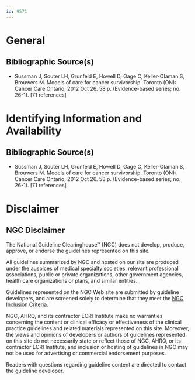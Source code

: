 ```yaml
---
id: 9571
---
```


# General

## Bibliographic Source(s)

- Sussman J, Souter LH, Grunfeld E, Howell D, Gage C, Keller-Olaman S, Brouwers M. Models of care for cancer survivorship. Toronto (ON): Cancer Care Ontario; 2012 Oct 26. 58 p. (Evidence-based series; no. 26-1). [71 references]

# Identifying Information and Availability

## Bibliographic Source(s)

- Sussman J, Souter LH, Grunfeld E, Howell D, Gage C, Keller-Olaman S, Brouwers M. Models of care for cancer survivorship. Toronto (ON): Cancer Care Ontario; 2012 Oct 26. 58 p. (Evidence-based series; no. 26-1). [71 references]

# Disclaimer

## NGC Disclaimer

The National Guideline Clearinghouse™ (NGC) does not develop, produce, approve, or endorse the guidelines represented on this site.

All guidelines summarized by NGC and hosted on our site are produced under the auspices of medical specialty societies, relevant professional associations, public or private organizations, other government agencies, health care organizations or plans, and similar entities.

Guidelines represented on the NGC Web site are submitted by guideline developers, and are screened solely to determine that they meet the [NGC Inclusion Criteria](/help-and-about/summaries/inclusion-criteria).

NGC, AHRQ, and its contractor ECRI Institute make no warranties concerning the content or clinical efficacy or effectiveness of the clinical practice guidelines and related materials represented on this site. Moreover, the views and opinions of developers or authors of guidelines represented on this site do not necessarily state or reflect those of NGC, AHRQ, or its contractor ECRI Institute, and inclusion or hosting of guidelines in NGC may not be used for advertising or commercial endorsement purposes.

Readers with questions regarding guideline content are directed to contact the guideline developer.


